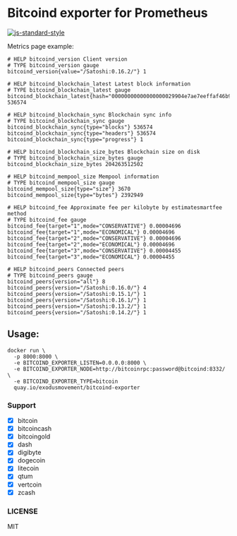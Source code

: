 # Bitcoind exporter for Prometheus

[![js-standard-style](https://cdn.rawgit.com/feross/standard/master/badge.svg)](https://github.com/feross/standard)

Metrics page example:

```
# HELP bitcoind_version Client version
# TYPE bitcoind_version gauge
bitcoind_version{value="/Satoshi:0.16.2/"} 1

# HELP bitcoind_blockchain_latest Latest block information
# TYPE bitcoind_blockchain_latest gauge
bitcoind_blockchain_latest{hash="00000000000000000029904e7ae7eeffaf46b9b2a6b623afd39b8ee64d281a10"} 536574

# HELP bitcoind_blockchain_sync Blockchain sync info
# TYPE bitcoind_blockchain_sync gauge
bitcoind_blockchain_sync{type="blocks"} 536574
bitcoind_blockchain_sync{type="headers"} 536574
bitcoind_blockchain_sync{type="progress"} 1

# HELP bitcoind_blockchain_size_bytes Blockchain size on disk
# TYPE bitcoind_blockchain_size_bytes gauge
bitcoind_blockchain_size_bytes 204263512502

# HELP bitcoind_mempool_size Mempool information
# TYPE bitcoind_mempool_size gauge
bitcoind_mempool_size{type="size"} 3670
bitcoind_mempool_size{type="bytes"} 2392949

# HELP bitcoind_fee Approximate fee per kilobyte by estimatesmartfee method
# TYPE bitcoind_fee gauge
bitcoind_fee{target="1",mode="CONSERVATIVE"} 0.00004696
bitcoind_fee{target="1",mode="ECONOMICAL"} 0.00004696
bitcoind_fee{target="2",mode="CONSERVATIVE"} 0.00004696
bitcoind_fee{target="2",mode="ECONOMICAL"} 0.00004696
bitcoind_fee{target="3",mode="CONSERVATIVE"} 0.00004455
bitcoind_fee{target="3",mode="ECONOMICAL"} 0.00004455

# HELP bitcoind_peers Connected peers
# TYPE bitcoind_peers gauge
bitcoind_peers{version="all"} 8
bitcoind_peers{version="/Satoshi:0.16.0/"} 4
bitcoind_peers{version="/Satoshi:0.15.1/"} 1
bitcoind_peers{version="/Satoshi:0.16.1/"} 1
bitcoind_peers{version="/Satoshi:0.13.2/"} 1
bitcoind_peers{version="/Satoshi:0.14.2/"} 1
```

## Usage:

```
docker run \
  -p 8000:8000 \
  -e BITCOIND_EXPORTER_LISTEN=0.0.0.0:8000 \
  -e BITCOIND_EXPORTER_NODE=http://bitcoinrpc:password@bitcoind:8332/ \
  -e BITCOIND_EXPORTER_TYPE=bitcoin
  quay.io/exodusmovement/bitcoind-exporter
```

### Support

- [x] bitcoin
- [x] bitcoincash
- [x] bitcoingold
- [x] dash
- [x] digibyte
- [x] dogecoin
- [x] litecoin
- [x] qtum
- [x] vertcoin
- [x] zcash

### LICENSE

MIT
